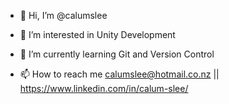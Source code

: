 - 👋 Hi, I’m @calumslee
- 👀 I’m interested in Unity Development
- 🌱 I’m currently learning Git and Version Control

- 📫 How to reach me calumslee@hotmail.co.nz || https://www.linkedin.com/in/calum-slee/

